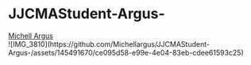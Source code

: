 # JJCMAStudent-Argus-

<div class="badge-base LI-profile-badge" data-locale="en_US" data-size="medium" data-theme="light" data-type="VERTICAL" data-vanity="michell-argus" data-version="v1"><a class="badge-base__link LI-simple-link" href="https://www.linkedin.com/in/michell-argus?trk=profile-badge">Michell Argus</a></div>
![IMG_3810](https://github.com/Michellargus/JJCMAStudent-Argus-/assets/145491670/ce095d58-e99e-4e04-83eb-cdee61593c25)
